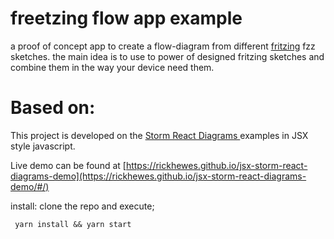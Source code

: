 

# freetzing flow app example

a proof of concept app to create a flow-diagram from different [fritzing](http://github.com/fritzing/fritzing-app) fzz sketches. the main idea is to use to power of designed fritzing sketches and combine them in the way your device need them.


# Based on:

This project is developed on the [Storm React Diagrams ](https://github.com/projectstorm/react-diagrams) examples in JSX style javascript.

Live demo can be found at [https://rickhewes.github.io/jsx-storm-react-diagrams-demo](https://rickhewes.github.io/jsx-storm-react-diagrams-demo/#/) 

install: clone the repo and execute;

``` yarn install && yarn start```
